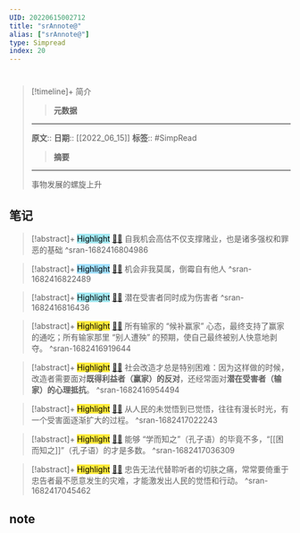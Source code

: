 ```yaml
---
UID: 20220615002712
title: "srAnnote@"
alias: ["srAnnote@"]
type: Simpread
index: 20
---
```


# 

> [!timeline]+ 简介
>> **元数据**
>---
> **原文**:: [](https://meiriyiwen.com/)
> **日期**:: [[2022_06_15]]
> **标签**:: #SimpRead 
>> **摘要**
>---
> 事物发展的螺旋上升

## 笔记

> [!abstract]+ <mark style="background-color: #a2e9f2">Highlight</mark> [🧷](<http://localhost:7026/reading/20#id=1682416804986>)[🌐](<#id=1682416804986>) 
> 自我机会高估不仅支撑赌业，也是诸多强权和罪恶的基础
^sran-1682416804986

> [!abstract]+ <mark style="background-color: #a1e0ff">Highlight</mark> [🧷](<http://localhost:7026/reading/20#id=1682416822489>)[🌐](<#id=1682416822489>) 
> 机会非我莫属，倒霉自有他人
^sran-1682416822489

> [!abstract]+ <mark style="background-color: #a2e9f2">Highlight</mark> [🧷](<http://localhost:7026/reading/20#id=1682416816436>)[🌐](<#id=1682416816436>) 
> 潜在受害者同时成为伤害者
^sran-1682416816436

> [!abstract]+ <mark style="background-color: #ffeb3b">Highlight</mark> [🧷](<http://localhost:7026/reading/20#id=1682416919644>)[🌐](<#id=1682416919644>) 
> 所有输家的 “候补赢家” 心态，最终支持了赢家的通吃；所有输家那里 “别人遭殃” 的预期，使自己最终被别人快意地剥夺。
^sran-1682416919644

> [!abstract]+ <mark style="background-color: #ffeb3b">Highlight</mark> [🧷](<http://localhost:7026/reading/20#id=1682416954494>)[🌐](<#id=1682416954494>) 
> 社会改造才总是特别困难：因为这样做的时候，改造者需要面对**既得利益者（赢家）的反对**，还经常面对**潜在受害者（输家）的心理抵抗**。
^sran-1682416954494

> [!abstract]+ <mark style="background-color: #ffeb3b">Highlight</mark> [🧷](<http://localhost:7026/reading/20#id=1682417022243>)[🌐](<#id=1682417022243>) 
> 从人民的未觉悟到已觉悟，往往有漫长时光，有一个受害面逐渐扩大的过程。
^sran-1682417022243

> [!abstract]+ <mark style="background-color: #ffeb3b">Highlight</mark> [🧷](<http://localhost:7026/reading/20#id=1682417036309>)[🌐](<#id=1682417036309>) 
> 能够 “学而知之”（孔子语）的毕竟不多，“[[困而知之]]”（孔子语）的才是多数。
^sran-1682417036309

> [!abstract]+ <mark style="background-color: #ffeb3b">Highlight</mark> [🧷](<http://localhost:7026/reading/20#id=1682417045462>)[🌐](<#id=1682417045462>) 
> 忠告无法代替聆听者的切肤之痛，常常要倚重于忠告者最不愿意发生的灾难，才能激发出人民的觉悟和行动。
^sran-1682417045462
## note


